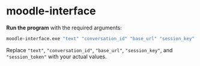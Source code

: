 # moodle-interface


**Run the program** with the required arguments:

```bash
moodle-interface.exe "text" "conversation_id" "base_url" "session_key" "session_token"
```

Replace `"text"`, `"conversation_id"`, `"base_url"`, `"session_key"`, and `"session_token"` with your actual values.
